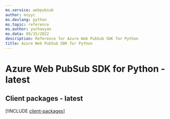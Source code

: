 ```yaml
---
ms.service: webpubsub
author: msyyc
ms.devlang: python
ms.topic: reference
ms.author: yuchaoyan
ms.data: 09/15/2022
description: Reference for Azure Web PubSub SDK for Python
title: Azure Web PubSub SDK for Python
---
```

# Azure Web PubSub SDK for Python - latest

## Client packages - latest
[!INCLUDE [client-packages](web-pubsub-client-index.md)]